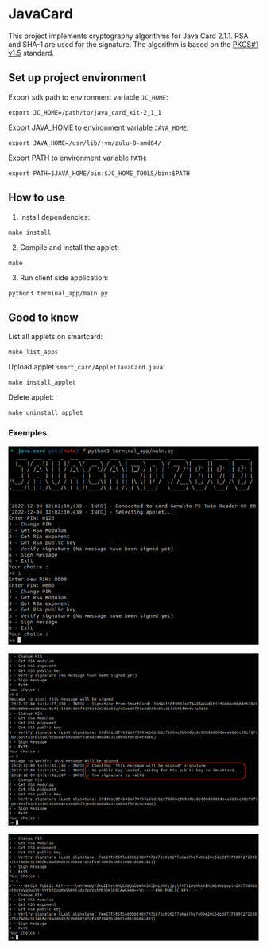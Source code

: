 # JavaCard

This project implements cryptography algorithms for Java Card 2.1.1. RSA and SHA-1 are used for the signature. The algorithm is based on the [PKCS#1 v1.5](http://tools.ietf.org/html/rfc2313) standard.


## Set up project environment

Export sdk path to environment variable `JC_HOME`:

    export JC_HOME=/path/to/java_card_kit-2_1_1

Export JAVA_HOME to environment variable `JAVA_HOME`:

    export JAVA_HOME=/usr/lib/jvm/zulu-8-amd64/
Export PATH to environment variable `PATH`:

    export PATH=$JAVA_HOME/bin:$JC_HOME_TOOLS/bin:$PATH


## How to use

1. Install dependencies:
```
make install
```

2. Compile and install the applet:
```
make
```

3. Run client side application:
```
python3 terminal_app/main.py
```

## Good to know

List all applets on smartcard:
```
make list_apps
```

Upload applet `smart_card/AppletJavaCard.java`:

```
make install_applet
```

Delete applet:
```
make uninstall_applet
```

### Exemples


![Welcome](./screenshots/welcome.png)

![Sign and Verify](./screenshots/sign_and_verify.png)

![Public Key](./screenshots/public_key.png)